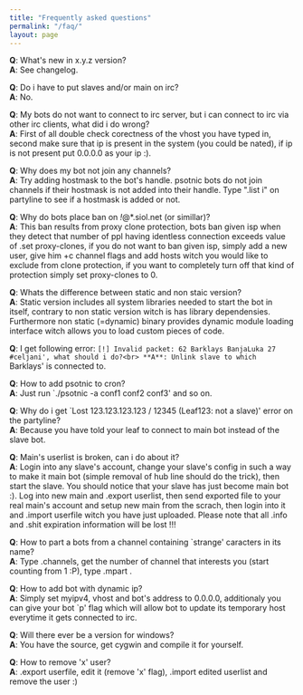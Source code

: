 ```yaml
---
title: "Frequently asked questions"
permalink: "/faq/"
layout: page
---
```

**Q**: What's new in x.y.z version?<br>
**A**: See changelog.<br>
  
**Q**: Do i have to put slaves and/or main on irc?<br>
**A**: No.<br>

**Q**: My bots do not want to connect to irc server, but i can connect to irc via other irc clients, what did i do wrong?<br>
**A**: First of all double check corectness of the vhost you have typed in, second make sure that ip is present in the system (you could be nated), if ip is not present put 0.0.0.0 as your ip :).<br>

**Q**: Why does my bot not join any channels?<br>
**A**: Try adding hostmask to the bot's handle. psotnic bots do not join channels if their hostmask is not added into their handle. Type ".list i" on partyline to see if a hostmask is added or not.<br>

**Q**: Why do bots place ban on *!*@*.siol.net (or simillar)?<br>
**A**: This ban results from proxy clone protection, bots ban given isp when they detect that number of ppl having identless connection exceeds value of .set proxy-clones, if you do not want to ban given isp, simply add a new user, give him +c channel flags and add hosts witch you would like to exclude from clone protection, if you want to completely turn off that kind of protection simply set proxy-clones to 0.<br>

**Q**: Whats the difference between static and non staic version?<br>
**A**: Static version includes all system libraries needed to start the bot in itself, contrary to non static version witch is has library dependensies. Furthermore non static (=dynamic) binary provides dynamic module loading interface witch allows you to load custom pieces of code.<br>

**Q**: I get following error: `[!] Invalid packet: 62 Barklays BanjaLuka 27 #celjani', what should i do?<br>
**A**: Unlink slave to which `Barklays' is connected to.<br>

**Q**: How to add psotnic to cron?<br>
**A**: Just run `./psotnic -a conf1 conf2 conf3' and so on.<br>

**Q**: Why do i get `Lost 123.123.123.123 / 12345 (Leaf123: not a slave)' error on the partyline?<br>
**A**: Because you have told your leaf to connect to main bot instead of the slave bot.<br>

**Q**: Main's userlist is broken, can i do about it?<br>
**A**: Login into any slave's account, change your slave's config in such a way to make it main bot (simple removal of hub line should do the trick), then start the slave. You should notice that your slave has just become main bot :). Log into new main and .export userlist, then send exported file to your real main's account and setup new main from the scrach, then login into it and .import userfile witch you have just uploaded. Please note that all .info and .shit expiration information will be lost !!!<br>

**Q**: How to part a bots from a channel containing `strange' caracters in its name?<br>
**A**: Type .channels, get the number of channel that interests you (start counting from 1 :P), type .mpart <number of channel>.<br>

**Q**: How to add bot with dynamic ip?<br>
**A**: Simply set myipv4, vhost and bot's address to 0.0.0.0, additionaly you can give your bot `p' flag which will allow bot to update its temporary host everytime it gets connected to irc.<br>

**Q**: Will there ever be a version for windows?<br>
**A**: You have the source, get cygwin and compile it for yourself.<br>

**Q**: How to remove 'x' user?<br>
**A**: .export userfile, edit it (remove 'x' flag), .import edited userlist and remove the user :)<br>
